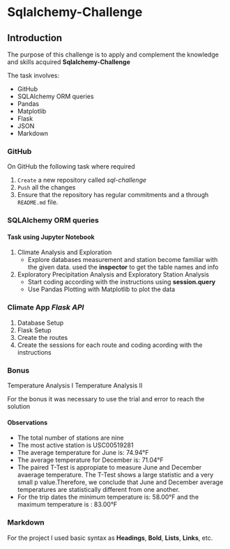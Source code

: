 # Sqlalchemy-Challenge

## Introduction 

The purpose of this challenge is to apply and complement the knowledge and skills acquired **Sqlalchemy-Challenge**

The task involves:
- GitHub
- SQLAlchemy ORM queries
- Pandas 
- Matplotlib
- Flask
- JSON
- Markdown 


### GitHub

On GitHub the following task where required 

1. `Create` a new repository called *sql-challenge*
2. `Push` all the changes 
3. Ensure that the repository has regular commitments and a through `README.md` file.

### SQLAlchemy ORM queries

#### Task using Jupyter Notebook 

1. Climate Analysis and Exploration 
    - Explore databases measurement and station become familiar with the given data. used the **inspector** to get the table names and info
2. Exploratory Precipitation Analysis and Exploratory Station Analysis
    - Start coding according with the instructions using **session.query**
    - Use Pandas Plotting with Matplotlib to plot the data 


### Climate App *Flask API*

1. Database Setup
2. Flask Setup
3. Create the routes
4. Create the sessions for each route and coding acording with the instructions 
   


### Bonus
Temperature Analysis I
Temperature Analysis II


For the bonus it was necessary to use the  trial and error to reach the solution 

#### Observations 

- The total number of stations are nine
- The most active station is USC00519281
- The average temperature for June is: 74.94°F
- The average temperature for December is: 71.04°F
- The paired T-Test is appropiate to measure June and December avaerage temperature. The T-Test shows a large statistic and a very small p value.Therefore, we conclude that June and December average temperatures are statistically different from one another.
- For the trip dates the minimum temperature is: 58.00°F and the maximum temperature is : 83.00°F


### Markdown

For the project I used basic syntax as **Headings**, **Bold**, **Lists**, **Links**, etc.



	
